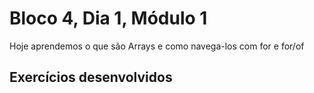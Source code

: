# Bloco 4, Dia 1, Módulo 1

Hoje aprendemos o que são Arrays e como navega-los com for e for/of

## Exercícios desenvolvidos
